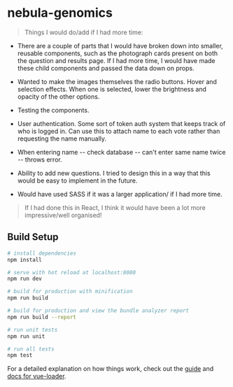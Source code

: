 # nebula-genomics

> Things I would do/add if I had more time:

* There are a couple of parts that I would have broken down into smaller, reusable components, such as the photograph cards present on both the question and results page. If I had more time, I would have made these child components and passed the data down on props.

* Wanted to make the images themselves the radio buttons. Hover and selection effects. When one is selected, lower the brightness and opacity of the other options.

* Testing the components.

* User authentication. Some sort of token auth system that keeps track of who is logged in. Can use this to attach name to each vote rather than requesting the name manually.

* When entering name -- check database -- can't enter same name twice -- throws error.

* Ability to add new questions. I tried to design this in a way that this would be easy to implement in the future.

* Would have used SASS if it was a larger application/ if I had more time.

> If I had done this in React, I think it would have been a lot more impressive/well organised!

## Build Setup

``` bash
# install dependencies
npm install

# serve with hot reload at localhost:8080
npm run dev

# build for production with minification
npm run build

# build for production and view the bundle analyzer report
npm run build --report

# run unit tests
npm run unit

# run all tests
npm test
```

For a detailed explanation on how things work, check out the [guide](http://vuejs-templates.github.io/webpack/) and [docs for vue-loader](http://vuejs.github.io/vue-loader).
